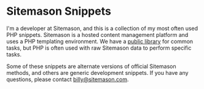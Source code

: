 # Sitemason Snippets

I'm a developer at Sitemason, and this is a collection of my most often used PHP snippets. Sitemason is a hosted content management platform and uses a PHP templating environment. We have a [public library](http://developer.sitemason.com/library) for common tasks, but PHP is often used with raw Sitemason data to perform specific tasks. 

Some of these snippets are alternate versions of official Sitemason methods, and others are generic development snippets. If you have any questions, please contact billy@sitemason.com.